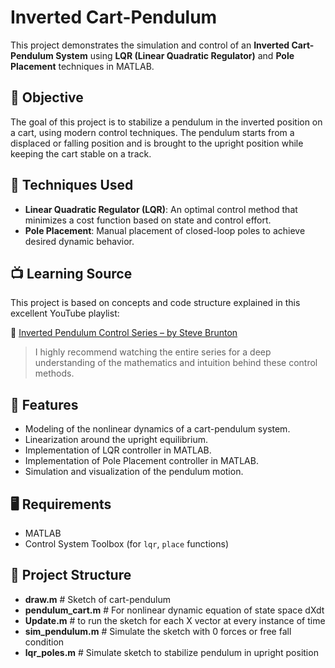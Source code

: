 # Inverted Cart-Pendulum
This project demonstrates the simulation and control of an **Inverted Cart-Pendulum System** using **LQR (Linear Quadratic Regulator)** and **Pole Placement** techniques in MATLAB.

## 🎯 Objective

The goal of this project is to stabilize a pendulum in the inverted position on a cart, using modern control techniques. The pendulum starts from a displaced or falling position and is brought to the upright position while keeping the cart stable on a track.

## 🧠 Techniques Used

- **Linear Quadratic Regulator (LQR)**: An optimal control method that minimizes a cost function based on state and control effort.
- **Pole Placement**: Manual placement of closed-loop poles to achieve desired dynamic behavior.

## 📺 Learning Source

This project is based on concepts and code structure explained in this excellent YouTube playlist:

📘 [Inverted Pendulum Control Series – by Steve Brunton](https://youtube.com/playlist?list=PLMrJAkhIeNNR20Mz-VpzgfQs5zrYi085m&si=Xf09VGBPqjSV6Xvo)

> I highly recommend watching the entire series for a deep understanding of the mathematics and intuition behind these control methods.

## 🧪 Features

- Modeling of the nonlinear dynamics of a cart-pendulum system.
- Linearization around the upright equilibrium.
- Implementation of LQR controller in MATLAB.
- Implementation of Pole Placement controller in MATLAB.
- Simulation and visualization of the pendulum motion.

## 🖥️ Requirements

- MATLAB 
- Control System Toolbox (for `lqr`, `place` functions)

## 📂 Project Structure
 - **draw.m** # Sketch of cart-pendulum
 - **pendulum_cart.m**  # For nonlinear dynamic equation of state space dXdt
 - **Update.m** # to run the sketch for each X vector at every instance of time
 - **sim_pendulum.m** # Simulate the sketch with 0 forces or free fall condition
 - **lqr_poles.m** # Simulate sketch to stabilize pendulum in upright position
